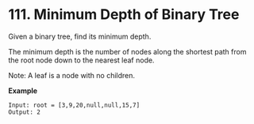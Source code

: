 # 111. Minimum Depth of Binary Tree

Given a binary tree, find its minimum depth.

The minimum depth is the number of nodes along the shortest path from the root node down to the nearest leaf node.

Note: A leaf is a node with no children.

**Example**
```
Input: root = [3,9,20,null,null,15,7]
Output: 2
```
